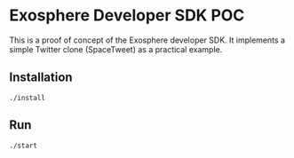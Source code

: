 # Exosphere Developer SDK POC

This is a proof of concept of the Exosphere developer SDK.
It implements a simple Twitter clone (SpaceTweet) as a practical example.


## Installation

```
./install
```


## Run

```
./start
```
